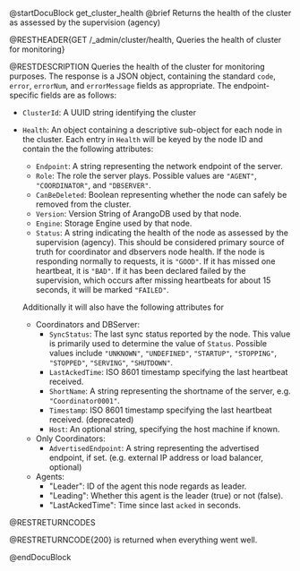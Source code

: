 
@startDocuBlock get_cluster_health
@brief Returns the health of the cluster as assessed by the supervision (agency)

@RESTHEADER{GET /_admin/cluster/health, Queries the health of cluster for monitoring}

@RESTDESCRIPTION
Queries the health of the cluster for monitoring purposes. The response is a JSON object, containing the standard `code`, `error`, `errorNum`, and `errorMessage` fields as appropriate. The endpoint-specific fields are as follows:

- `ClusterId`: A UUID string identifying the cluster
- `Health`: An object containing a descriptive sub-object for each node in the cluster. Each entry in `Health` will be keyed by the node ID and contain the the following attributes:
  - `Endpoint`: A string representing the network endpoint of the server.
  - `Role`: The role the server plays. Possible values are `"AGENT"`, `"COORDINATOR"`, and `"DBSERVER"`.
  - `CanBeDeleted`: Boolean representing whether the node can safely be removed from the cluster.
  - `Version`: Version String of ArangoDB used by that node.
  - `Engine`: Storage Engine used by that node.
  - `Status`: A string indicating the health of the node as assessed by the supervision (agency). This should be considered primary source of truth for coordinator and dbservers node health. If the node is responding normally to requests, it is `"GOOD"`. If it has missed one heartbeat, it is `"BAD"`. If it has been declared failed by the supervision, which occurs after missing heartbeats for about 15 seconds, it will be marked `"FAILED"`.

  Additionally it will also have the following attributes for
    - Coordinators and DBServer:
      - `SyncStatus`: The last sync status reported by the node. This value is primarily used to determine the value of `Status`. Possible values include `"UNKNOWN"`, `"UNDEFINED"`, `"STARTUP"`, `"STOPPING"`, `"STOPPED"`, `"SERVING"`, `"SHUTDOWN"`.
      - `LastAckedTime`: ISO 8601 timestamp specifying the last heartbeat received.
      - `ShortName`: A string representing the shortname of the server, e.g. `"Coordinator0001"`.
      - `Timestamp`: ISO 8601 timestamp specifying the last heartbeat received. (deprecated)
      - `Host`: An optional string, specifying the host machine if known.
    - Only Coordinators:
      - `AdvertisedEndpoint`: A string representing the advertised endpoint, if set. (e.g. external IP address or load balancer, optional)
    - Agents:
        - "Leader": ID of the agent this node regards as leader.
        - "Leading": Whether this agent is the leader (true) or not (false).
        - "LastAckedTime": Time since last `acked` in seconds.

@RESTRETURNCODES

@RESTRETURNCODE{200} is returned when everything went well.

@endDocuBlock
